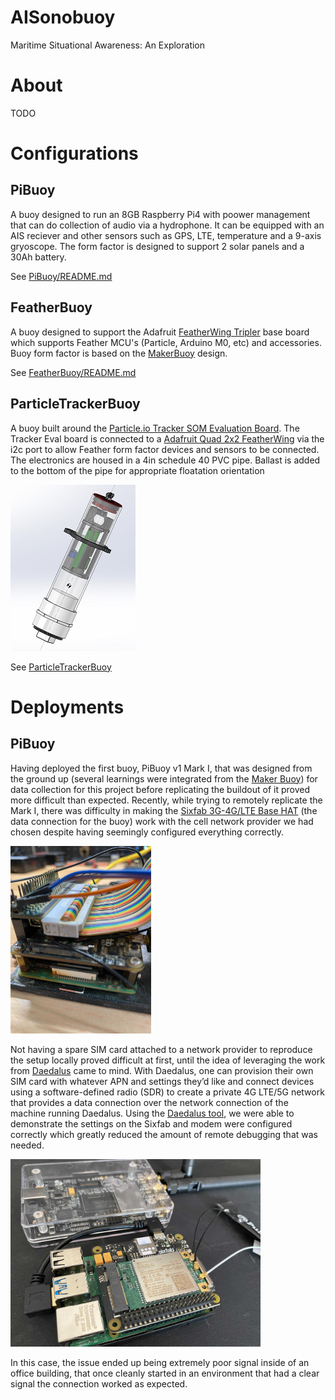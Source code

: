 # AISonobuoy
Maritime Situational Awareness: An Exploration

# About
TODO

# Configurations

## PiBuoy

A buoy designed to run an 8GB Raspberry Pi4 with poower management that can do collection of audio via a hydrophone. It can be equipped with an AIS reciever and other sensors such as GPS, LTE, temperature and a 9-axis gryoscope. The form factor is designed to support 2 solar panels and a 30Ah battery.

See [PiBuoy/README.md](PiBuoy/README.md)

## FeatherBuoy

A buoy designed to support the Adafruit [FeatherWing Tripler](https://www.adafruit.com/product/3417) base board which supports Feather MCU's (Particle, Arduino M0, etc)​ and accessories. Buoy form factor is based on the [MakerBuoy](https://github.com/wjpavalko/Maker-Buoy) design.

See [FeatherBuoy/README.md](FeatherBuoy/README.md)

## ParticleTrackerBuoy

A buoy built around the [Particle.io Tracker SOM Evaluation Board](https://docs.particle.io/datasheets/asset-tracking/tracker-som-eval-board/). The Tracker Eval board is connected to a [Adafruit Quad 2x2 FeatherWing](https://www.adafruit.com/product/4253) via the i2c port to allow Feather form factor devices and sensors to be connected. The electronics are housed in a 4in schedule 40 PVC pipe. Ballast is added to the bottom of the pipe for appropriate floatation orientation

![particle-tracker-buoy](ParticleTrackerBuoy/4in-pvc-particle-tracker.jpg)

See [ParticleTrackerBuoy](ParticleTrackerBuoy)

# Deployments

## PiBuoy

Having deployed the first buoy, PiBuoy v1 Mark I, that was designed from the ground up (several learnings were integrated from the [Maker Buoy](https://www.makerbuoy.com/)) for data collection for this project before replicating the buildout of it proved more difficult than expected. Recently, while trying to remotely replicate the Mark I, there was difficulty in making the [Sixfab 3G-4G/LTE Base HAT](https://sixfab.com/product/raspberry-pi-4g-lte-modem-kit/) (the data connection for the buoy) work with the cell network provider we had chosen despite having seemingly configured everything correctly.

<img src="/docs/img/sixfab_buoy.jpg" height="300" alt="Sixfab HAT on top of a RaspberryPi, additional wiring in the configuration for the buoy"/>

Not having a spare SIM card attached to a network provider to reproduce the setup locally proved difficult at first, until the idea of leveraging the work from [Daedalus]( https://github.com/IQTLabs/Daedalus) came to mind. With Daedalus, one can provision their own SIM card with whatever APN and settings they’d like and connect devices using a software-defined radio (SDR) to create a private 4G LTE/5G network that provides a data connection over the network connection of the machine running Daedalus. Using the [Daedalus tool]( https://github.com/IQTLabs/Daedalus/blob/main/blue/README.md), we were able to demonstrate the settings on the Sixfab and modem were configured correctly which greatly reduced the amount of remote debugging that was needed.

<img src="/docs/img/sixfab_bladerf.jpg" height="300" alt="Sixfab with SIM card on top of a RaspberryPi next to the BladeRF SDR"/>

In this case, the issue ended up being extremely poor signal inside of an office building, that once cleanly started in an environment that had a clear signal the connection worked as expected.

